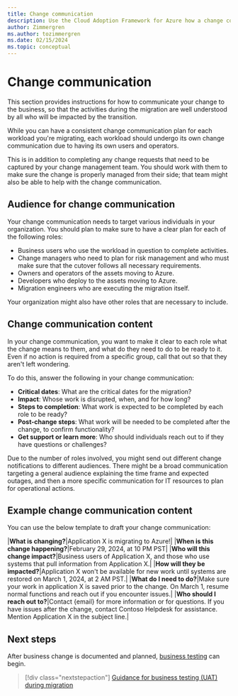 ```yaml
---
title: Change communication
description: Use the Cloud Adoption Framework for Azure how a change communication plan can help you communicate cloud migration outcomes.
author: Zimmergren
ms.author: tozimmergren
ms.date: 02/15/2024
ms.topic: conceptual
---
```


# Change communication

This section provides instructions for how to communicate your change to the business, so that the activities during the migration are well understood by all who will be impacted by the transition.

While you can have a consistent change communication plan for each workload you're migrating, each workload should undergo its own change communication due to having its own users and operators.

This is in addition to completing any change requests that need to be captured by your change management team. You should work with them to make sure the change is properly managed from their side; that team might also be able to help with the change communication.

## Audience for change communication

Your change communication needs to target various individuals in your organization. You should plan to make sure to have a clear plan for each of the following roles:

- Business users who use the workload in question to complete activities.
- Change managers who need to plan for risk management and who must make sure that the cutover follows all necessary requirements.
- Owners and operators of the assets moving to Azure.
- Developers who deploy to the assets moving to Azure.
- Migration engineers who are executing the migration itself.

Your organization might also have other roles that are necessary to include.

## Change communication content

In your change communication, you want to make it clear to each role what the change means to them, and what do they need to do to be ready to it. Even if no action is required from a specific group, call that out so that they aren't left wondering.

To do this, answer the following in your change communication:

- **Critical dates**: What are the critical dates for the migration?
- **Impact**: Whose work is disrupted, when, and for how long?
- **Steps to completion**: What work is expected to be completed by each role to be ready?
- **Post-change steps**: What work will be needed to be completed after the change, to confirm functionality?
- **Get support or learn more**: Who should individuals reach out to if they have questions or challenges?

Due to the number of roles involved, you might send out different change notifications to different audiences. There might be a broad communication targeting a general audience explaining the time frame and expected outages, and then a more specific communication for IT resources to plan for operational actions.

## Example change communication content

You can use the below template to draft your change communication:

|**What is changing?**|Application X is migrating to Azure!|
|**When is this change happening?**|February 29, 2024, at 10 PM PST|
|**Who will this change impact?**|Business users of Application X, and those who use systems that pull information from Application X.|
|**How will they be impacted?**|Application X won't be available for new work until systems are restored on March 1, 2024, at 2 AM PST.|
|**What do I need to do?**|Make sure your work in application X is saved prior to the change. On March 1, resume normal functions and reach out if you encounter issues.|
|**Who should I reach out to?**|Contact {email} for more information or for questions. If you have issues after the change, contact Contoso Helpdesk for assistance. Mention Application X in the subject line.|

## Next steps

After business change is documented and planned, [business testing](./business-test.md) can begin.

> [!div class="nextstepaction"]
> [Guidance for business testing (UAT) during migration](./business-test.md)
